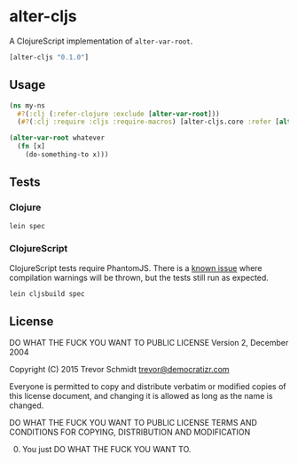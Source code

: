 # alter-cljs

A ClojureScript implementation of `alter-var-root`.

```clojure
[alter-cljs "0.1.0"]
```

## Usage

```clojure
(ns my-ns
  #?(:clj (:refer-clojure :exclude [alter-var-root]))
  (#?(:clj :require :cljs :require-macros) [alter-cljs.core :refer [alter-var-root]]))

(alter-var-root whatever
  (fn [x]
    (do-something-to x)))
```

## Tests

### Clojure

```bash
lein spec
```

### ClojureScript

ClojureScript tests require PhantomJS. There is a [known issue](https://github.com/slagyr/speclj/issues/133) where compilation warnings will be thrown, but the tests still run as expected.

```bash
lein cljsbuild spec
```

## License

DO WHAT THE FUCK YOU WANT TO PUBLIC LICENSE
Version 2, December 2004

Copyright (C) 2015 Trevor Schmidt <trevor@democratizr.com>

Everyone is permitted to copy and distribute verbatim or modified
copies of this license document, and changing it is allowed as long
as the name is changed.

DO WHAT THE FUCK YOU WANT TO PUBLIC LICENSE
TERMS AND CONDITIONS FOR COPYING, DISTRIBUTION AND MODIFICATION

0. You just DO WHAT THE FUCK YOU WANT TO.
